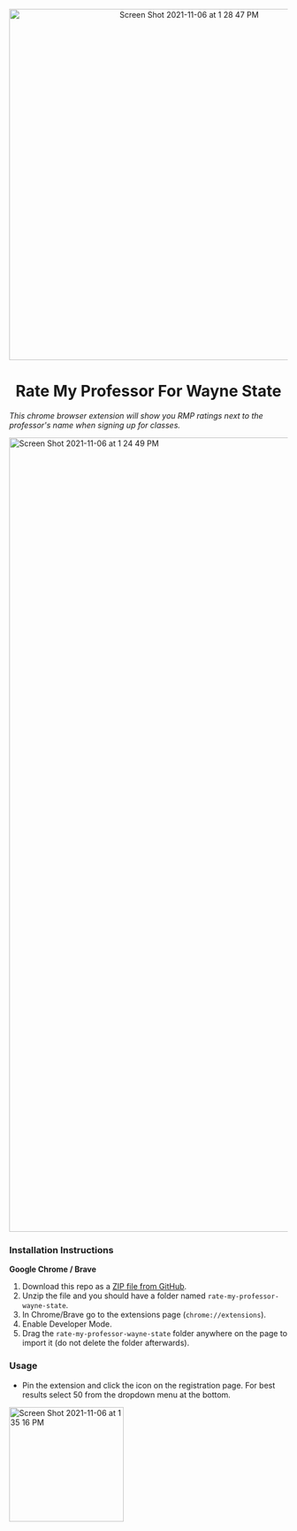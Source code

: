 <p align="center">
  <img width="635" alt="Screen Shot 2021-11-06 at 1 28 47 PM" src="https://user-images.githubusercontent.com/66044327/140618493-9488ed33-02c5-4b6e-9f23-2d324831a955.png">
</p>
<h1 align="center">Rate My Professor For Wayne State</h1>

<b1 align="center"> *This chrome browser extension will show you RMP ratings next to the professor's name when signing up for classes.* </h1>

<img width="1436" alt="Screen Shot 2021-11-06 at 1 24 49 PM" src="https://user-images.githubusercontent.com/66044327/140618386-647393c4-dd89-4915-ad12-d51be94e4568.png">

### Installation Instructions
**Google Chrome / Brave** 
1. Download this repo as a [ZIP file from GitHub](https://github.com/AdvaitPaliwal/rate-my-professor-wayne-state/archive/refs/heads/main.zip).
1. Unzip the file and you should have a folder named `rate-my-professor-wayne-state`.
1. In Chrome/Brave go to the extensions page (`chrome://extensions`).
1. Enable Developer Mode.
1. Drag the `rate-my-professor-wayne-state` folder anywhere on the page to import it (do not delete the folder afterwards).

### Usage
* Pin the extension and click the icon on the registration page. For best results select 50 from the dropdown menu at the bottom.
<img width="207" alt="Screen Shot 2021-11-06 at 1 35 16 PM" src="https://user-images.githubusercontent.com/66044327/140618688-4923bb92-ff83-4824-b16f-337c0c652469.png">
